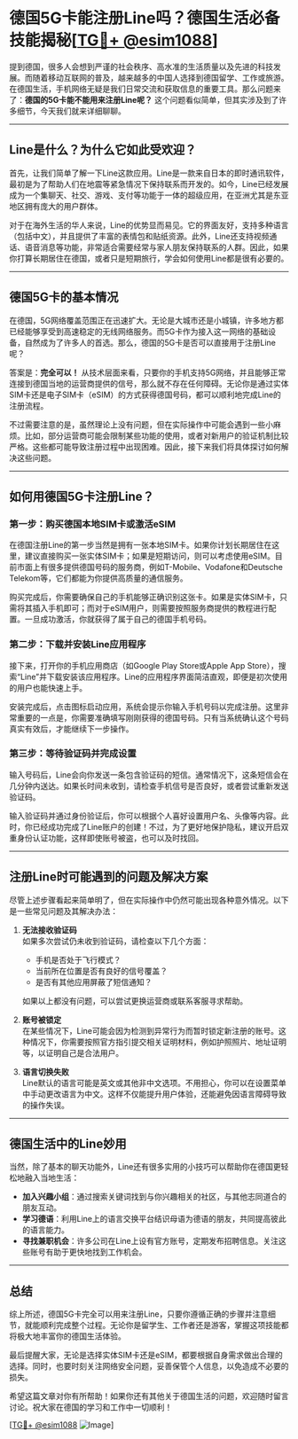 # 德国5G卡能注册Line吗？德国生活必备技能揭秘[[TG💪+ @esim1088](https://t.me/s/esim1088)]

提到德国，很多人会想到严谨的社会秩序、高水准的生活质量以及先进的科技发展。而随着移动互联网的普及，越来越多的中国人选择到德国留学、工作或旅游。在德国生活，手机网络无疑是我们日常交流和获取信息的重要工具。那么问题来了：**德国的5G卡能不能用来注册Line呢？** 这个问题看似简单，但其实涉及到了许多细节，今天我们就来详细聊聊。

---

## Line是什么？为什么它如此受欢迎？

首先，让我们简单了解一下Line这款应用。Line是一款来自日本的即时通讯软件，最初是为了帮助人们在地震等紧急情况下保持联系而开发的。如今，Line已经发展成为一个集聊天、社交、游戏、支付等功能于一体的超级应用，在亚洲尤其是东亚地区拥有庞大的用户群体。

对于在海外生活的华人来说，Line的优势显而易见。它的界面友好，支持多种语言（包括中文），并且提供了丰富的表情包和贴纸资源。此外，Line还支持视频通话、语音消息等功能，非常适合需要经常与家人朋友保持联系的人群。因此，如果你打算长期居住在德国，或者只是短期旅行，学会如何使用Line都是很有必要的。

---

## 德国5G卡的基本情况

在德国，5G网络覆盖范围正在迅速扩大。无论是大城市还是小城镇，许多地方都已经能够享受到高速稳定的无线网络服务。而5G卡作为接入这一网络的基础设备，自然成为了许多人的首选。那么，德国的5G卡是否可以直接用于注册Line呢？

答案是：**完全可以！** 从技术层面来看，只要你的手机支持5G网络，并且能够正常连接到德国当地的运营商提供的信号，那么就不存在任何障碍。无论你是通过实体SIM卡还是电子SIM卡（eSIM）的方式获得德国号码，都可以顺利地完成Line的注册流程。

不过需要注意的是，虽然理论上没有问题，但在实际操作中可能会遇到一些小麻烦。比如，部分运营商可能会限制某些功能的使用，或者对新用户的验证机制比较严格。这些都可能导致注册过程中出现困难。因此，接下来我们将具体探讨如何解决这些问题。

---

## 如何用德国5G卡注册Line？

### 第一步：购买德国本地SIM卡或激活eSIM

在德国注册Line的第一步当然是拥有一张本地SIM卡。如果你计划长期居住在这里，建议直接购买一张实体SIM卡；如果是短期访问，则可以考虑使用eSIM。目前市面上有很多提供德国号码的服务商，例如T-Mobile、Vodafone和Deutsche Telekom等，它们都能为你提供高质量的通信服务。

购买完成后，你需要确保自己的手机能够正确识别这张卡。如果是实体SIM卡，只需将其插入手机即可；而对于eSIM用户，则需要按照服务商提供的教程进行配置。一旦成功激活，你就获得了属于自己的德国手机号码。

### 第二步：下载并安装Line应用程序

接下来，打开你的手机应用商店（如Google Play Store或Apple App Store），搜索“Line”并下载安装该应用程序。Line的应用程序界面简洁直观，即便是初次使用的用户也能快速上手。

安装完成后，点击图标启动应用，系统会提示你输入手机号码以完成注册。这里非常重要的一点是，你需要准确填写刚刚获得的德国号码。只有当系统确认这个号码真实有效后，才能继续下一步操作。

### 第三步：等待验证码并完成设置

输入号码后，Line会向你发送一条包含验证码的短信。通常情况下，这条短信会在几分钟内送达。如果长时间未收到，请检查手机信号是否良好，或者尝试重新发送验证码。

输入验证码并通过身份验证后，你可以根据个人喜好设置用户名、头像等内容。此时，你已经成功完成了Line账户的创建！不过，为了更好地保护隐私，建议开启双重身份认证功能，这样即使账号被盗，也可以及时找回。

---

## 注册Line时可能遇到的问题及解决方案

尽管上述步骤看起来简单明了，但在实际操作中仍然可能出现各种意外情况。以下是一些常见问题及其解决办法：

1. **无法接收验证码**  
   如果多次尝试仍未收到验证码，请检查以下几个方面：
   - 手机是否处于飞行模式？
   - 当前所在位置是否有良好的信号覆盖？
   - 是否有其他应用屏蔽了短信通知？

   如果以上都没有问题，可以尝试更换运营商或联系客服寻求帮助。

2. **账号被锁定**  
   在某些情况下，Line可能会因为检测到异常行为而暂时锁定新注册的账号。这种情况下，你需要按照官方指引提交相关证明材料，例如护照照片、地址证明等，以证明自己是合法用户。

3. **语言切换失败**  
   Line默认的语言可能是英文或其他非中文选项。不用担心，你可以在设置菜单中手动更改语言为中文。这样不仅能提升用户体验，还能避免因语言障碍导致的操作失误。

---

## 德国生活中的Line妙用

当然，除了基本的聊天功能外，Line还有很多实用的小技巧可以帮助你在德国更轻松地融入当地生活：

- **加入兴趣小组**：通过搜索关键词找到与你兴趣相关的社区，与其他志同道合的朋友互动。
- **学习德语**：利用Line上的语言交换平台结识母语为德语的朋友，共同提高彼此的语言能力。
- **寻找兼职机会**：许多公司在Line上设有官方账号，定期发布招聘信息。关注这些账号有助于更快地找到工作机会。

---

## 总结

综上所述，德国5G卡完全可以用来注册Line，只要你遵循正确的步骤并注意细节，就能顺利完成整个过程。无论你是留学生、工作者还是游客，掌握这项技能都将极大地丰富你的德国生活体验。

最后提醒大家，无论是选择实体SIM卡还是eSIM，都要根据自身需求做出合理的选择。同时，也要时刻关注网络安全问题，妥善保管个人信息，以免造成不必要的损失。

希望这篇文章对你有所帮助！如果你还有其他关于德国生活的问题，欢迎随时留言讨论。祝大家在德国的学习和工作中一切顺利！

[[TG💪+ @esim1088](https://t.me/s/esim1088) ![Image](https://i.postimg.cc/4NQfJmqS/Snipaste-2025-05-13-00-14-12.png)]